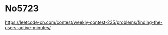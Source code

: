 # No5723

https://leetcode-cn.com/contest/weekly-contest-235/problems/finding-the-users-active-minutes/
